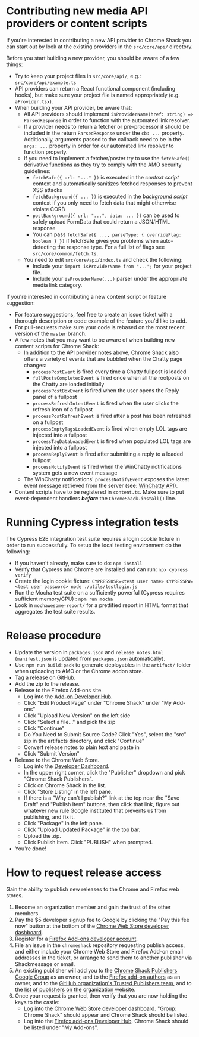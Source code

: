 # Contributing new media API providers or content scripts

If you're interested in contributing a new API provider to Chrome Shack you can start out by look at the existing providers in the `src/core/api/` directory.

Before you start building a new provider, you should be aware of a few things:

-   Try to keep your project files in `src/core/api/`, e.g.: `src/core/api/example.ts`
-   API providers can return a React functional component (including hooks), but make sure your project file is named appropriately (e.g. `aProvider.tsx`).
-   When building your API provider, be aware that:
    -   All API providers should implement `isProviderName(href: string) => ParsedResponse` in order to function with the automated link resolver.
    -   If a provider needs to return a fetcher or pre-processor it should be included in the return `ParsedResponse` under the `cb: ...` property. Additionally, arguments passed to the callback need to be in the `args: ...` property in order for our automated link resolver to function properly.
    -   If you need to implement a fetcher/poster try to use the `fetchSafe()` derivative functions as they try to comply with the AMO security guidelines:
        -   `fetchSafe({ url: "..." })` is executed in the _context script_ context and automatically sanitizes fetched responses to prevent XSS attacks
        -   `fetchBackground({ ... })` is executed in the _background script_ context if you only need to fetch data that might otherwise violate CORB
        -   `postBackground({ url: "...", data: ... })` can be used to safely upload FormData that could return a JSON/HTML response
        -   You can pass `fetchSafe({ ..., parseType: { overrideFlag: boolean } })` if fetchSafe gives you problems when auto-detecting the response type. For a full list of flags see `src/core/common/fetch.ts`.
    -   You need to edit `src/core/api/index.ts` and check the following:
        -   Include your `import isProviderName from "...";` for your project file.
        -   Include your `isProviderName(...)` parser under the appropriate media link category.

If you're interested in contributing a new content script or feature suggestion:

-   For feature suggestions, feel free to create an issue ticket with a thorough description or code example of the feature you'd like to add.
-   For pull-requests make sure your code is rebased on the most recent version of the `master` branch.
-   A few notes that you may want to be aware of when building new content scripts for Chrome Shack:
    -   In addition to the API provider notes above, Chrome Shack also offers a variety of events that are bubbled when the Chatty page changes:
        -   `processPostEvent` is fired every time a Chatty fullpost is loaded
        -   `fullPostsCompletedEvent` is fired once when all the rootposts on the Chatty are loaded initially
        -   `processPostBoxEvent` is fired when the user opens the Reply panel of a fullpost
        -   `processRefreshIntentEvent` is fired when the user clicks the refresh icon of a fullpost
        -   `processPostRefreshEvent` is fired after a post has been refreshed on a fullpost
        -   `processEmptyTagsLoadedEvent` is fired when empty LOL tags are injected into a fullpost
        -   `processTagDataLoadedEvent` is fired when populated LOL tags are injected into a fullpost
        -   `processReplyEvent` is fired after submitting a reply to a loaded fullpost
        -   `processNotifyEvent` is fired when the WinChatty notifications system gets a new event message
    -   The WinChatty notifications' `processNotifyEvent` exposes the latest event message retrieved from the server (see: [WinChatty API](http://winchatty.com/v2/readme)).
-   Content scripts have to be registered in `content.ts`. Make sure to put event-dependent handlers **_before_** the `ChromeShack.install()` line.

# Running Cypress integration tests

The Cypress E2E integration test suite requires a login cookie fixture in order to run successfully. To setup the local testing environment do the following:
-   If you haven't already, make sure to do: `npm install`
-   Verify that Cypress and Chrome are installed and can run: `npx cypress verify`
-   Create the login cookie fixture: `CYPRESSUSR=<test user name> CYPRESSPW=<test user password> node ./utils/testlogin.js`
-   Run the Mocha test suite on a sufficiently powerful (Cypress requires sufficient memory/CPU) : `npm run mocha`
-   Look in `mochawesome-report/` for a prettified report in HTML format that aggregates the test suite results.

# Release procedure

-   Update the version in `packages.json` and `release_notes.html` (`manifest.json` is updated from `packages.json` automatically).
-   Use `npm run build:pack` to generate deployables in the `artifact/` folder when uploading to AMO or the Chrome addon store.
-   Tag a release on GitHub.
-   Add the zip to the release.
-   Release to the Firefox Add-ons site.
    -   Log into the [Add-on Developer Hub](https://addons.mozilla.org/en-US/developers/).
    -   Click "Edit Product Page" under "Chrome Shack" under "My Add-ons"
    -   Click "Upload New Version" on the left side
    -   Click "Select a file..." and pick the zip
    -   Click "Continue"
    -   Do You Need to Submit Source Code? Click "Yes", select the "src" zip in the artifacts directory, and click "Continue"
    -   Convert release notes to plain text and paste in
    -   Click "Submit Version"
-   Release to the Chrome Web Store.
    -   Log into the [Developer Dashboard](https://chrome.google.com/u/2/webstore/devconsole/).
    -   In the upper right corner, click the "Publisher" dropdown and pick "Chrome Shack Publishers".
    -   Click on Chrome Shack in the list.
    -   Click "Store Listing" in the left pane.
    -   If there is a "Why can't I publish?" link at the top near the "Save Draft" and "Publish Item" buttons, then click that link, figure out whatever new rule Google instituted that prevents us from publishing, and fix it.
    -   Click "Package" in the left pane.
    -   Click "Upload Updated Package" in the top bar.
    -   Upload the zip.
    -   Click Publish Item. Click "PUBLISH" when prompted.
-   You're done!

# How to request release access

Gain the ability to publish new releases to the Chrome and Firefox web stores.

1. Become an organization member and gain the trust of the other members.
1. Pay the \$5 developer signup fee to Google by clicking the "Pay this fee now" button at the bottom of the [Chrome Web Store developer dashboard](https://chrome.google.com/webstore/developer/dashboard).
1. Register for a [Firefox Add-ons developer account](https://addons.mozilla.org/en-US/developers/).
1. File an issue in the `chromeshack` repository requesting publish access, and either include your Chrome Web Store and Firefox Add-on email addresses in the ticket, or arrange to send them to another publisher via Shackmessage or email.
1. An existing publisher will add you to the [Chrome Shack Publishers Google Group](https://groups.google.com/forum/#!forum/chrome-shack-publishers) as an owner, and to the [Firefox add-on authors](https://addons.mozilla.org/en-US/developers/addon/chromeshack/ownership) as an owner, and to the [GitHub organization's Trusted Publishers team](https://github.com/orgs/latestchatty/teams/trusted-publishers), and to the [list of publishers on the organization website](https://github.com/latestchatty/latestchatty.github.io/blob/master/index.md).
1. Once your request is granted, then verify that you are now holding the keys to the castle:
    - Log into the [Chrome Web Store developer dashboard](https://chrome.google.com/webstore/developer/dashboard). "Group: Chrome Shack" should appear and Chrome Shack should be listed.
    - Log into the [Firefox add-ons Developer Hub](https://addons.mozilla.org/en-US/developers/). Chrome Shack should be listed under "My Add-ons".
